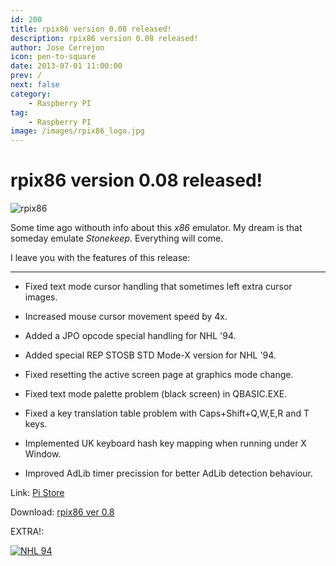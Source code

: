 ```yaml
---
id: 200
title: rpix86 version 0.08 released!
description: rpix86 version 0.08 released!
author: Jose Cerrejon
icon: pen-to-square
date: 2013-07-01 11:00:00
prev: /
next: false
category:
    - Raspberry PI
tag:
    - Raspberry PI
image: /images/rpix86_logo.jpg
---
```


# rpix86 version 0.08 released!

![rpix86](/images/rpix86_logo.jpg)

Some time ago withouth info about this _x86_ emulator. My dream is that someday emulate _Stonekeep_. Everything will come.

I leave you with the features of this release:

---

-   Fixed text mode cursor handling that sometimes left extra cursor images.

-   Increased mouse cursor movement speed by 4x.

-   Added a JPO opcode special handling for NHL '94.

-   Added special REP STOSB STD Mode-X version for NHL '94.

-   Fixed resetting the active screen page at graphics mode change.

-   Fixed text mode palette problem (black screen) in QBASIC.EXE.

-   Fixed a key translation table problem with Caps+Shift+Q,W,E,R and T keys.

-   Implemented UK keyboard hash key mapping when running under X Window.

-   Improved AdLib timer precission for better AdLib detection behaviour.

Link: [Pi Store](https://rpix86.patrickaalto.com/rdown.html)

Download: [rpix86 ver 0.8](https://rpix86.patrickaalto.com/rpix86.zip)

EXTRA!:

<a href="/res/nhl94.zip">![NHL 94](/images/2013/07/nhl94.jpg "Download & Play NHL '94!")</a>

